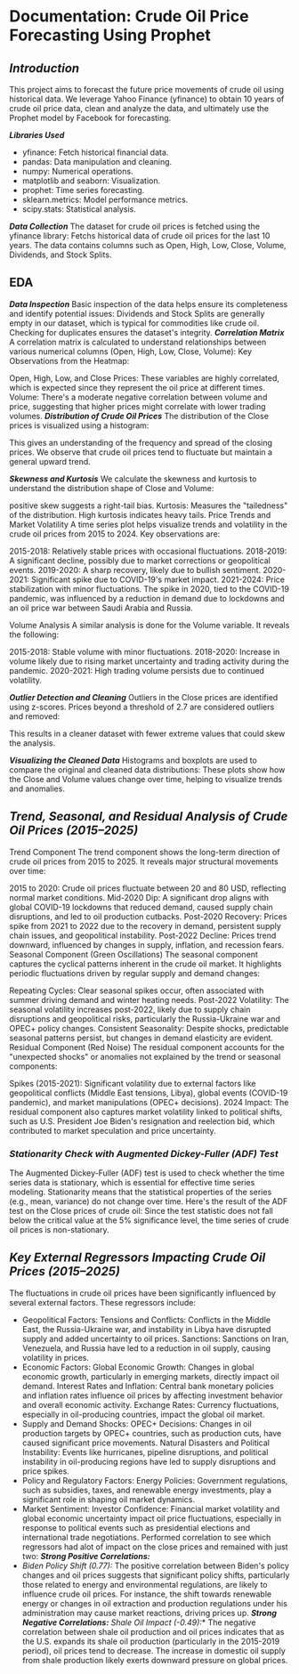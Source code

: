 # Documentation: Crude Oil Price Forecasting Using Prophet
## ***Introduction***
This project aims to forecast the future price movements of crude oil using historical data. We leverage Yahoo Finance (yfinance) to obtain 10 years of crude oil price data, clean and analyze the data, and ultimately use the Prophet model by Facebook for forecasting.

***Libraries Used***
* yfinance: Fetch historical financial data.
* pandas: Data manipulation and cleaning.
* numpy: Numerical operations.
* matplotlib and seaborn: Visualization.
* prophet: Time series forecasting.
* sklearn.metrics: Model performance metrics.
* scipy.stats: Statistical analysis.
  
***Data Collection***
The dataset for crude oil prices is fetched using the yfinance library:
Fetchs historical data of crude oil prices for the last 10 years. The data contains columns such as Open, High, Low, Close, Volume, Dividends, and Stock Splits.
## EDA 
***Data Inspection***
Basic inspection of the data helps ensure its completeness and identify potential issues:
Dividends and Stock Splits are generally empty in our dataset, which is typical for commodities like crude oil.
Checking for duplicates ensures the dataset's integrity.
***Correlation Matrix***
A correlation matrix is calculated to understand relationships between various numerical columns (Open, High, Low, Close, Volume):
Key Observations from the Heatmap:

Open, High, Low, and Close Prices: These variables are highly correlated, which is expected since they represent the oil price at different times.
Volume: There's a moderate negative correlation between volume and price, suggesting that higher prices might correlate with lower trading volumes.
***Distribution of Crude Oil Prices***
The distribution of the Close prices is visualized using a histogram:


This gives an understanding of the frequency and spread of the closing prices. We observe that crude oil prices tend to fluctuate but maintain a general upward trend.

***Skewness and Kurtosis***
We calculate the skewness and kurtosis to understand the distribution shape of Close and Volume:

positive skew suggests a right-tail bias.
Kurtosis: Measures the "tailedness" of the distribution. High kurtosis indicates heavy tails.
Price Trends and Market Volatility
A time series plot helps visualize trends and volatility in the crude oil prices from 2015 to 2024. Key observations are:

2015-2018: Relatively stable prices with occasional fluctuations.
2018-2019: A significant decline, possibly due to market corrections or geopolitical events.
2019-2020: A sharp recovery, likely due to bullish sentiment.
2020-2021: Significant spike due to COVID-19's market impact.
2021-2024: Price stabilization with minor fluctuations.
The spike in 2020, tied to the COVID-19 pandemic, was influenced by a reduction in demand due to lockdowns and an oil price war between Saudi Arabia and Russia.

Volume Analysis
A similar analysis is done for the Volume variable. It reveals the following:

2015-2018: Stable volume with minor fluctuations.
2018-2020: Increase in volume likely due to rising market uncertainty and trading activity during the pandemic.
2020-2021: High trading volume persists due to continued volatility.

***Outlier Detection and Cleaning***
Outliers in the Close prices are identified using z-scores. Prices beyond a threshold of 2.7 are considered outliers and removed:

This results in a cleaner dataset with fewer extreme values that could skew the analysis.

***Visualizing the Cleaned Data***
Histograms and boxplots are used to compare the original and cleaned data distributions:
These plots show how the Close and Volume values change over time, helping to visualize trends and anomalies.

## ***Trend, Seasonal, and Residual Analysis of Crude Oil Prices (2015–2025)***
Trend Component 
The trend component shows the long-term direction of crude oil prices from 2015 to 2025. It reveals major structural movements over time:

2015 to 2020: Crude oil prices fluctuate between 20 and 80 USD, reflecting normal market conditions.
Mid-2020 Dip: A significant drop aligns with global COVID-19 lockdowns that reduced demand, caused supply chain disruptions, and led to oil production cutbacks.
Post-2020 Recovery: Prices spike from 2021 to 2022 due to the recovery in demand, persistent supply chain issues, and geopolitical instability.
Post-2022 Decline: Prices trend downward, influenced by changes in supply, inflation, and recession fears.
Seasonal Component (Green Oscillations)
The seasonal component captures the cyclical patterns inherent in the crude oil market. It highlights periodic fluctuations driven by regular supply and demand changes:

Repeating Cycles: Clear seasonal spikes occur, often associated with summer driving demand and winter heating needs.
Post-2022 Volatility: The seasonal volatility increases post-2022, likely due to supply chain disruptions and geopolitical risks, particularly the Russia-Ukraine war and OPEC+ policy changes.
Consistent Seasonality: Despite shocks, predictable seasonal patterns persist, but changes in demand elasticity are evident.
Residual Component (Red Noise)
The residual component accounts for the "unexpected shocks" or anomalies not explained by the trend or seasonal components:

Spikes (2015-2021): Significant volatility due to external factors like geopolitical conflicts (Middle East tensions, Libya), global events (COVID-19 pandemic), and market manipulations (OPEC+ decisions).
2024 Impact: The residual component also captures market volatility linked to political shifts, such as U.S. President Joe Biden's resignation and reelection bid, which contributed to market speculation and price uncertainty.

### ***Stationarity Check with Augmented Dickey-Fuller (ADF) Test***
The Augmented Dickey-Fuller (ADF) test is used to check whether the time series data is stationary, which is essential for effective time series modeling. Stationarity means that the statistical properties of the series (e.g., mean, variance) do not change over time. Here's the result of the ADF test on the Close prices of crude oil:
Since the test statistic does not fall below the critical value at the 5% significance level, the time series of crude oil prices is non-stationary.

## ***Key External Regressors Impacting Crude Oil Prices (2015–2025)***
The fluctuations in crude oil prices have been significantly influenced by several external factors. These regressors include:

* Geopolitical Factors:
Tensions and Conflicts: Conflicts in the Middle East, the Russia-Ukraine war, and instability in Libya have disrupted supply and added uncertainty to oil prices.
Sanctions: Sanctions on Iran, Venezuela, and Russia have led to a reduction in oil supply, causing volatility in prices.
* Economic Factors:
Global Economic Growth: Changes in global economic growth, particularly in emerging markets, directly impact oil demand.
Interest Rates and Inflation: Central bank monetary policies and inflation rates influence oil prices by affecting investment behavior and overall economic activity.
Exchange Rates: Currency fluctuations, especially in oil-producing countries, impact the global oil market.
* Supply and Demand Shocks:
OPEC+ Decisions: Changes in oil production targets by OPEC+ countries, such as production cuts, have caused significant price movements.
Natural Disasters and Political Instability: Events like hurricanes, pipeline disruptions, and political instability in oil-producing regions have led to supply disruptions and price spikes.
* Policy and Regulatory Factors:
Energy Policies: Government regulations, such as subsidies, taxes, and renewable energy investments, play a significant role in shaping oil market dynamics.
* Market Sentiment:
Investor Confidence: Financial market volatility and global economic uncertainty impact oil price fluctuations, especially in response to political events such as presidential elections and international trade negotiations.
 Performed correlation to see which regressors had alot of impact on the close prices and remained with just two:
***Strong Positive Correlations:***
* *Biden Policy Shift (0.77):* The positive correlation between Biden's policy changes and oil prices suggests that significant policy shifts, particularly those related to energy and environmental regulations, are likely to influence crude oil prices. For instance, the shift towards renewable energy or changes in oil extraction and production regulations under his administration may cause market reactions, driving prices up.
***Strong Negative Correlations:***
*Shale Oil Impact (-0.49):** The negative correlation between shale oil production and oil prices indicates that as the U.S. expands its shale oil production (particularly in the 2015-2019 period), oil prices tend to decrease. The increase in domestic oil supply from shale production likely exerts downward pressure on global prices.
